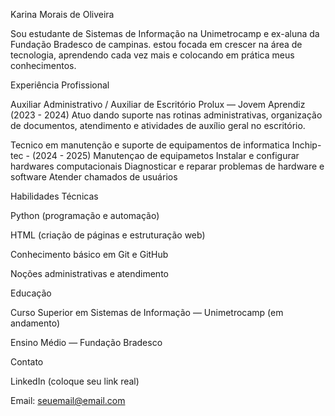 

Karina Morais de Oliveira



Sou estudante de Sistemas de Informação na Unimetrocamp e ex-aluna da Fundação Bradesco de campinas. estou focada em crescer na área de tecnologia, aprendendo cada vez mais e colocando em prática meus conhecimentos.

Experiência Profissional

Auxiliar Administrativo / Auxiliar de Escritório
Prolux — Jovem Aprendiz (2023 - 2024)
Atuo dando suporte nas rotinas administrativas, organização de documentos, atendimento e atividades de auxílio geral no escritório.

Tecnico em manutenção e suporte de equipamentos de informatica
Inchip-tec - (2024 - 2025)
Manutençao de equipametos 
Instalar e configurar hardwares computacionais 
Diagnosticar e reparar problemas de hardware e software 
Atender chamados de usuários
 

Habilidades Técnicas

Python (programação e automação)

HTML (criação de páginas e estruturação web)

Conhecimento básico em Git e GitHub

Noções administrativas e atendimento


Educação

Curso Superior em Sistemas de Informação — Unimetrocamp (em andamento)

Ensino Médio — Fundação Bradesco


Contato

LinkedIn (coloque seu link real)

Email: seuemail@email.com



